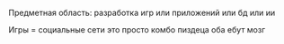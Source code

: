 Предметная область: разработка игр или приложений или бд или ии

Игры = социальные сети это просто комбо пиздеца оба ебут мозг